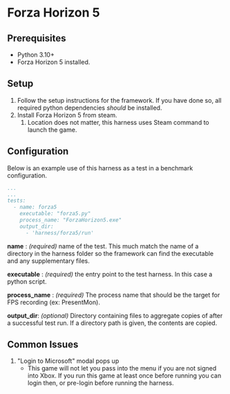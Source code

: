 # Forza Horizon 5

## Prerequisites

- Python 3.10+
- Forza Horizon 5 installed.

## Setup

  1. Follow the setup instructions for the framework. If you have done so, all required python dependencies *should* be installed.
  2. Install Forza Horizon 5 from steam.
      1. Location does not matter, this harness uses Steam command to launch the game.

## Configuration

Below is an example use of this harness as a test in a benchmark configuration.

```yaml
...
...
tests:
  - name: forza5
    executable: "forza5.py"
    process_name: "ForzaHorizon5.exe"
    output_dir:
      - 'harness/forza5/run'
```

__name__ : _(required)_ name of the test. This much match the name of a directory in the harness folder so the framework
can find the executable and any supplementary files.

__executable__ : _(required)_ the entry point to the test harness. In this case a python script.

__process_name__ : _(required)_ The process name that should be the target for FPS recording (ex: PresentMon).

__output_dir__: _(optional)_ Directory containing files to aggregate copies of after a successful test run. If a directory path is
given, the contents are copied.

## Common Issues
1. "Login to Microsoft" modal pops up
    - This game will not let you pass into the menu if you are not signed into Xbox. If you run this game at least once before running you can login then, or pre-login before running the harness.
